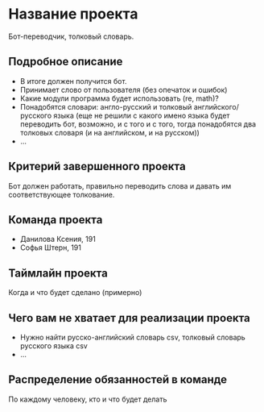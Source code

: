 # Название проекта

Бот-переводчик, толковый словарь.

## Подробное описание

- В итоге должен получится бот.
- Принимает слово от пользователя (без опечаток и ошибок)
- Какие модули программа будет использовать (re, math)?
- Понадобятся словари: англо-русский и толковый английского/русского языка (еще не решили с какого имено языка будет переводить бот, возможно, и с того и с того, тогда понадобятся два толковых словаря (и на английском, и на русском))
- ...

## Критерий завершенного проекта

Бот должен работать, правильно переводить слова и давать им соответствующее толкование.

## Команда проекта

- Данилова Ксения, 191
- Софья Штерн, 191

## Таймлайн проекта

Когда и что будет сделано (примерно)

## Чего вам не хватает для реализации проекта

- Нужно найти русско-английский словарь csv, толковый словарь русского языка csv
- ...

## Распределение обязанностей в команде

По каждому человеку, кто и что будет делать
